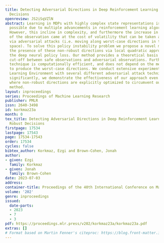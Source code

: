 ```yaml
---
title: Detecting Adversarial Directions in Deep Reinforcement Learning to Make Robust
  Decisions
openreview: JS2iSqVZlN
abstract: Learning in MDPs with highly complex state representations is currently
  possible due to multiple advancements in reinforcement learning algorithm design.
  However, this incline in complexity, and furthermore the increase in the dimensions
  of the observation came at the cost of volatility that can be taken advantage of
  via adversarial attacks (i.e. moving along worst-case directions in the observation
  space). To solve this policy instability problem we propose a novel method to detect
  the presence of these non-robust directions via local quadratic approximation of
  the deep neural policy loss. Our method provides a theoretical basis for the fundamental
  cut-off between safe observations and adversarial observations. Furthermore, our
  technique is computationally efficient, and does not depend on the methods used
  to produce the worst-case directions. We conduct extensive experiments in the Arcade
  Learning Environment with several different adversarial attack techniques. Most
  significantly, we demonstrate the effectiveness of our approach even in the setting
  where non-robust directions are explicitly optimized to circumvent our proposed
  method.
layout: inproceedings
series: Proceedings of Machine Learning Research
publisher: PMLR
issn: 2640-3498
id: korkmaz23a
month: 0
tex_title: Detecting Adversarial Directions in Deep Reinforcement Learning to Make
  Robust Decisions
firstpage: 17534
lastpage: 17543
page: 17534-17543
order: 17534
cycles: false
bibtex_author: Korkmaz, Ezgi and Brown-Cohen, Jonah
author:
- given: Ezgi
  family: Korkmaz
- given: Jonah
  family: Brown-Cohen
date: 2023-07-03
address: 
container-title: Proceedings of the 40th International Conference on Machine Learning
volume: '202'
genre: inproceedings
issued:
  date-parts:
  - 2023
  - 7
  - 3
pdf: https://proceedings.mlr.press/v202/korkmaz23a/korkmaz23a.pdf
extras: []
# Format based on Martin Fenner's citeproc: https://blog.front-matter.io/posts/citeproc-yaml-for-bibliographies/
---
```

